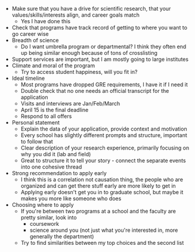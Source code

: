 - Make sure that you have a drive for scientific research, that your values/skills/interests align, and career goals match
	- Yes I have done this
- Check that programs have track record of getting to where you want to go career wise
- Breadth of science
	- Do I want umbrella program or departmental? I think they often end up being similar enough because of tons of crosslisting
- Support services are important, but I am mostly going to large institutes
- Climate and moral of the program
	- Try to access student happiness, will you fit in?
- Ideal timeline
	- Most programs have dropped GRE requirements, I have it if I need it
	- Double check that no one needs an official transcript for the application
	- Visits and interviews are Jan/Feb/March
	- April 15 is the final deadline
	- Respond to all offers
- Personal statement
	- Explain the data of your application, provide context and motivation
	- Every school has slightly different prompts and structure, important to follow that
	- Clear description of your research experience, primarily focusing on why you did it (lab and field)
	- Great to structure it to tell your story - connect the separate events into one cohesive thread
- Strong recommendation to apply early
	- I think this is a correlation not causation thing, the people who are organized and can get there stuff early are more likely to get in
	- Applying early doesn't get you in to graduate school, but maybe it makes you more like someone who does
- Choosing where to apply
	- If you're between two programs at a school and the faculty are pretty similar, look into
		- coursework
		- science around you (not just what you're interested in, more generally the department)
	- Try to find similarities between my top choices and the second list